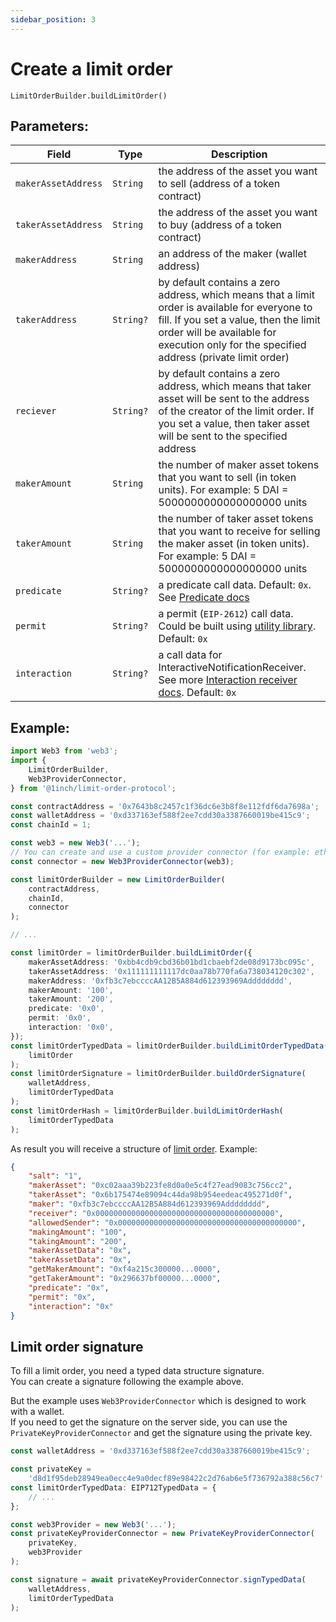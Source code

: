 ```yaml
---
sidebar_position: 3
---
```


# Create a limit order

`LimitOrderBuilder.buildLimitOrder()`

## Parameters:

| Field               | Type      | Description                                                                                                                                                                                    |
| ------------------- | --------- | ---------------------------------------------------------------------------------------------------------------------------------------------------------------------------------------------- |
| `makerAssetAddress` | `String`  | the address of the asset you want to sell (address of a token contract)                                                                                                                        |
| `takerAssetAddress` | `String`  | the address of the asset you want to buy (address of a token contract)                                                                                                                         |
| `makerAddress`      | `String`  | an address of the maker (wallet address)                                                                                                                                                       |
| `takerAddress`      | `String?` | by default contains a zero address, which means that a limit order is available for everyone to fill. If you set a value, then the limit order will be available for execution only for the specified address (private limit order) |
| `reciever`          | `String?` | by default contains a zero address, which means that taker asset will be sent to the address of the creator of the limit order. If you set a value, then taker asset will be sent to the specified address |
| `makerAmount`       | `String`  | the number of maker asset tokens that you want to sell (in token units). For example: 5 DAI = 5000000000000000000 units                                                                        |
| `takerAmount`       | `String`  | the number of taker asset tokens that you want to receive for selling the maker asset (in token units). For example: 5 DAI = 5000000000000000000 units                                         |
| `predicate`         | `String?` | a predicate call data. Default: `0x`. See [Predicate docs](./predicate.md)                                                                                                                     |
| `permit`            | `String?` | a permit (`EIP-2612`) call data. Could be built using [utility library](https://github.com/1inch/permit-signed-approvals-utils). Default: `0x`                                                                                                                                                              |
| `interaction`       | `String?` | a call data for InteractiveNotificationReceiver. See more [Interaction receiver docs](./interactive-receiver.md). Default: `0x`                                                                                                                                                        |

## Example:

```typescript
import Web3 from 'web3';
import {
    LimitOrderBuilder,
    Web3ProviderConnector,
} from '@1inch/limit-order-protocol';

const contractAddress = '0x7643b8c2457c1f36dc6e3b8f8e112fdf6da7698a';
const walletAddress = '0xd337163ef588f2ee7cdd30a3387660019be415c9';
const chainId = 1;

const web3 = new Web3('...');
// You can create and use a custom provider connector (for example: ethers)
const connector = new Web3ProviderConnector(web3);

const limitOrderBuilder = new LimitOrderBuilder(
    contractAddress,
    chainId,
    connector
);

// ...

const limitOrder = limitOrderBuilder.buildLimitOrder({
    makerAssetAddress: '0xbb4cdb9cbd36b01bd1cbaebf2de08d9173bc095c',
    takerAssetAddress: '0x111111111117dc0aa78b770fa6a738034120c302',
    makerAddress: '0xfb3c7ebccccAA12B5A884d612393969Adddddddd',
    makerAmount: '100',
    takerAmount: '200',
    predicate: '0x0',
    permit: '0x0',
    interaction: '0x0',
});
const limitOrderTypedData = limitOrderBuilder.buildLimitOrderTypedData(
    limitOrder
);
const limitOrderSignature = limitOrderBuilder.buildOrderSignature(
    walletAddress,
    limitOrderTypedData
);
const limitOrderHash = limitOrderBuilder.buildLimitOrderHash(
    limitOrderTypedData
);
```

As result you will receive a structure of [limit order](./limit-order-structure.md). Example:

```json
{
    "salt": "1",
    "makerAsset": "0xc02aaa39b223fe8d0a0e5c4f27ead9083c756cc2",
    "takerAsset": "0x6b175474e89094c44da98b954eedeac495271d0f",
    "maker": "0xfb3c7ebccccAA12B5A884d612393969Adddddddd",
    "receiver": "0x0000000000000000000000000000000000000000",
    "allowedSender": "0x0000000000000000000000000000000000000000",
    "makingAmount": "100",
    "takingAmount": "200",
    "makerAssetData": "0x",
    "takerAssetData": "0x",
    "getMakerAmount": "0xf4a215c300000...0000",
    "getTakerAmount": "0x296637bf00000...0000",
    "predicate": "0x",
    "permit": "0x",
    "interaction": "0x"
}
```

## Limit order signature

To fill a limit order, you need a typed data structure signature.  
You can create a signature following the example above.

But the example uses `Web3ProviderConnector` which is designed to work with a wallet.  
If you need to get the signature on the server side, you can use the `PrivateKeyProviderConnector` and get the signature using the private key.

```typescript
const walletAddress = '0xd337163ef588f2ee7cdd30a3387660019be415c9';

const privateKey =
    'd8d1f95deb28949ea0ecc4e9a0decf89e98422c2d76ab6e5f736792a388c56c7';
const limitOrderTypedData: EIP712TypedData = {
    // ...
};

const web3Provider = new Web3('...');
const privateKeyProviderConnector = new PrivateKeyProviderConnector(
    privateKey,
    web3Provider
);

const signature = await privateKeyProviderConnector.signTypedData(
    walletAddress,
    limitOrderTypedData
);
```
